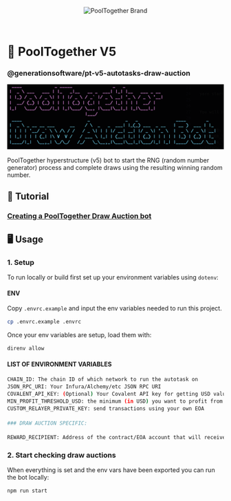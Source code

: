 <p align="center">
  <img src="https://raw.githubusercontent.com/GenerationSoftware/pt-v5-utils-js/main/img/pooltogether-logo--purple@2x.png?raw=true" alt="PoolTogether Brand" style="max-width:100%;" width="300">
</p>

<br />

# 🤖 PoolTogether V5

### @generationsoftware/pt-v5-autotasks-draw-auction

![title image for PoolTogether Draw Auction Bot](https://github.com/generationsoftware/pt-v5-autotasks/raw/main/packages/draw-auction/draw-auction-img.png "title image for PoolTogether Draw Auction Bot")

PoolTogether hyperstructure (v5) bot to start the RNG (random number generator) process and complete draws using the resulting winning random number.

## 📖 Tutorial

### [Creating a PoolTogether Draw Auction bot](https://mirror.xyz/chuckbergeron-g9.eth/1o-d_ScnJ8F0cer5SRmILMSPxTCn4vlWgN7fkU4FD4o)

## 🖥️ Usage

### 1. Setup

To run locally or build first set up your environment variables using `dotenv`:

#### ENV

Copy `.envrc.example` and input the env variables needed to run this project.

```sh
cp .envrc.example .envrc
```

Once your env variables are setup, load them with:

```sh
direnv allow
```

#### LIST OF ENVIRONMENT VARIABLES

```sh
CHAIN_ID: The chain ID of which network to run the autotask on
JSON_RPC_URI: Your Infura/Alchemy/etc JSON RPC URI
COVALENT_API_KEY: (Optional) Your Covalent API key for getting USD values of tokens
MIN_PROFIT_THRESHOLD_USD: the minimum (in USD) you want to profit from each swap (ie. 1 is $1.00)
CUSTOM_RELAYER_PRIVATE_KEY: send transactions using your own EOA

### DRAW AUCTION SPECIFIC:

REWARD_RECIPIENT: Address of the contract/EOA account that will receive the profit for starting and relaying the RNG

```

### 2. Start checking draw auctions

When everything is set and the env vars have been exported you can run the bot locally:

```sh
npm run start
```

